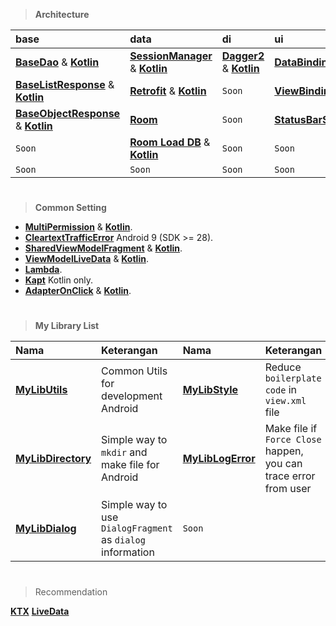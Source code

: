 > **Architecture**

| base                                                                                                                                                                      | data                                                                                                                                                    | di                                                                                                                                     | ui                                                                                                                                   | utils                                                                                                                    |
|:--------------------------------------------------------------------------------------------------------------------------------------------------------------------------|:--------------------------------------------------------------------------------------------------------------------------------------------------------|:---------------------------------------------------------------------------------------------------------------------------------------|:-------------------------------------------------------------------------------------------------------------------------------------|:-------------------------------------------------------------------------------------------------------------------------|
| [**BaseDao**](https://github.com/gzeinnumer/MyBasePackage#basedao) & [**Kotlin**](https://github.com/gzeinnumer/MyBasePackageKT#basedao)                                  | [**SessionManager**](https://github.com/gzeinnumer/SessionManager) & [**Kotlin**](https://github.com/gzeinnumer/SessionManager_kt)                      | [**Dagger2**](https://github.com/gzeinnumer/TrainingDaggerPandec) & [**Kotlin**](https://github.com/gzeinnumer/TrainingDaggerPandeckt) | [**DataBinding**](https://github.com/gzeinnumer/DataBindingExample) & [**Kotlin**](https://github.com/gzeinnumer/DataBindingExample) | [**Interceptor**](https://github.com/gzeinnumer/Interceptor) & [**Kotlin**](https://github.com/gzeinnumer/InterceptorKT) |
| [**BaseListResponse**](https://github.com/gzeinnumer/MyBasePackage#baselistresponse) & [**Kotlin**](https://github.com/gzeinnumer/MyBasePackageKT#baselistresponse)       | [**Retrofit**](https://github.com/gzeinnumer/RetrofitCRUD) & [**Kotlin**](https://github.com/gzeinnumer/BaseRetrofitkt)                                 | `Soon`                                                                                                                                 | [**ViewBindingExample**](https://github.com/gzeinnumer/ViewBindingExample)                                                           | `Soon`                                                                                                                   |
| [**BaseObjectResponse**](https://github.com/gzeinnumer/MyBasePackage#baseobjectresponse) & [**Kotlin**](https://github.com/gzeinnumer/MyBasePackageKT#baseobjectresponse) | [**Room**](https://github.com/gzeinnumer/AndroidJetpackRoom)                                                                                            | `Soon`                                                                                                                                 | [**StatusBarStyle**](https://github.com/gzeinnumer/StatusBarStyle)                                                                   | `Soon`                                                                                                                   |
| `Soon`                                                                                                                                                                    | [**Room Load DB**](https://github.com/gzeinnumer/ExternalRoomReadDbFromFile) & [**Kotlin**](https://github.com/gzeinnumer/ExternalRoomReadDbFromFilekt) | `Soon`                                                                                                                                 | `Soon`                                                                                                                               | `Soon`                                                                                                                   |
| `Soon`                                                                                                                                                                    | `Soon`                                                                                                                                                  | `Soon`                                                                                                                                 | `Soon`                                                                                                                               | `Soon`                                                                                                                   |

#
> **Common Setting**

- [**MultiPermission**](https://github.com/gzeinnumer/MultiPermition) & [**Kotlin**](https://github.com/gzeinnumer/MultiPermitionkt).
- [**CleartextTrafficError**](https://github.com/gzeinnumer/CleartextTrafficError)
  Android 9 (SDK >= 28).
- [**SharedViewModelFragment**](https://github.com/gzeinnumer/SharedViewModelFragment) & [**Kotlin**](https://github.com/gzeinnumer/SharedViewModelFragmentkt).
- [**ViewModelLiveData**](https://github.com/gzeinnumer/ViewModelLiveDataExample) & [**Kotlin**](https://github.com/gzeinnumer/ViewModelLiveDataExampleKT).
- [**Lambda**](https://github.com/gzeinnumer/Lambda).
- [**Kapt**](https://github.com/gzeinnumer/KaptExample) Kotlin only.
- [**AdapterOnClick**](https://github.com/gzeinnumer/AdapterOnClickListener) & [**Kotlin**](https://github.com/gzeinnumer/RecyclerView_kt).

#
> **My Library List**

| Nama                                                               | Keterangan                                                 | Nama                                                             | Keterangan                                                       |
|:-------------------------------------------------------------------|:-----------------------------------------------------------|:-----------------------------------------------------------------|:-----------------------------------------------------------------|
| [**MyLibUtils**](https://github.com/gzeinnumer/MyLibUtils)         | Common Utils for development Android                       | [**MyLibStyle**](https://github.com/gzeinnumer/MyLibStyle)       | Reduce `boilerplate code` in `view.xml` file                     |
| [**MyLibDirectory**](https://github.com/gzeinnumer/MyLibDirectory) | Simple way to `mkdir` and make file for Android            | [**MyLibLogError**](https://github.com/gzeinnumer/MyLibLogError) | Make file if `Force Close` happen, you can trace error from user |
| [**MyLibDialog**](https://github.com/gzeinnumer/MyLibDialog)       | Simple way to use `DialogFragment` as `dialog` information | `Soon`                                                           |                                                                  |

#
> Recommendation

[**KTX**](https://developer.android.com/kotlin/ktx)
[**LiveData**](https://developer.android.com/topic/libraries/architecture/livedata?hl=id)